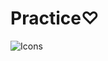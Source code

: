 # Practice♡
![Icons](https://user-images.githubusercontent.com/111275210/225364967-08576a53-2d28-4f60-8fb0-d3ac0fb1145e.jpg)

